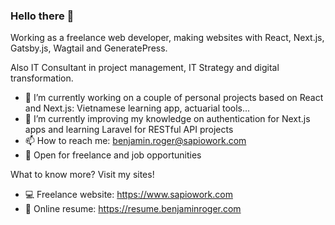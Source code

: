 ### Hello there 👋

Working as a freelance web developer, making websites with React, Next.js, Gatsby.js, Wagtail and GeneratePress.

Also IT Consultant in project management, IT Strategy and digital transformation.

- 🔭 I’m currently working on a couple of personal projects based on React and Next.js: Vietnamese learning app, actuarial tools...
- 🌱 I’m currently improving my knowledge on authentication for Next.js apps and learning Laravel for RESTful API projects
- 📫 How to reach me: benjamin.roger@sapiowork.com
- 👔 Open for freelance and job opportunities

What to know more? Visit my sites!
- 💻 Freelance website: https://www.sapiowork.com
- 📄 Online resume: https://resume.benjaminroger.com
